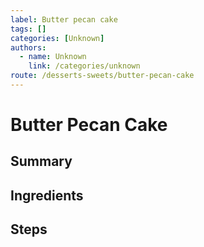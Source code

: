```yaml
---
label: Butter pecan cake
tags: []
categories: [Unknown]
authors:
  - name: Unknown
    link: /categories/unknown
route: /desserts-sweets/butter-pecan-cake
---
```


# Butter Pecan Cake

## Summary
## Ingredients
## Steps
